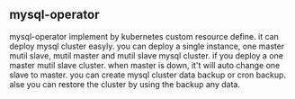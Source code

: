 ## mysql-operator

mysql-operator implement by kubernetes custom resource define. it can deploy mysql cluster easyly.
you can deploy a single instance, one master mutil slave, mutil master and mutil slave mysql cluster.
if you deploy a one master mutil slave cluster. when master is down, it't will auto change one slave
to master. you can create mysql cluster data backup or cron backup. alse you can restore the cluster 
by using the backup any data.